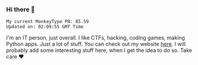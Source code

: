 ### Hi there 👋
<!-- PB START -->
```
My current MonkeyType PB: 85.59
Updated on: 02:09:55 GMT Time
```
<!-- PB END -->
I'm an IT person, just overall. I like CTFs, hacking, coding games, making Python apps. Just a lot of stuff.
You can check out my website [here](https://skill3472.github.io/).
I will probably add some interesting stuff here, when I get the idea to do so. Take care ❤️
